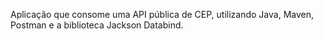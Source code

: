 Aplicação que consome uma API pública de CEP, utilizando Java, Maven, Postman e a biblioteca Jackson Databind.
